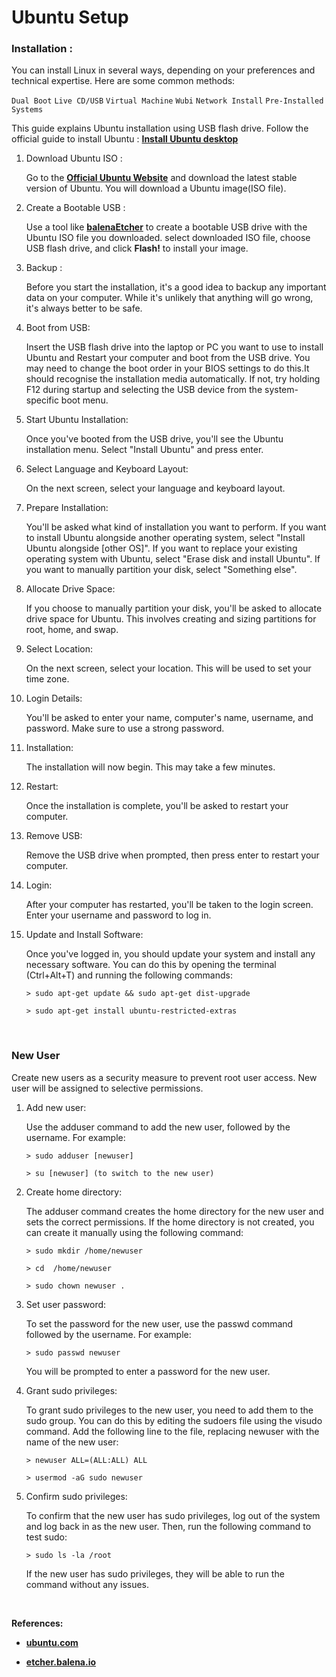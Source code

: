 # **Ubuntu Setup**

### **Installation :**

   You can install Linux in several ways, depending on your preferences and technical expertise. Here are some common methods:

   `Dual Boot` `Live CD/USB` `Virtual Machine` `Wubi` `Network Install` `Pre-Installed Systems`

   This guide explains Ubuntu installation using USB flash drive. Follow the official guide to install Ubuntu : [**Install Ubuntu desktop**](https://ubuntu.com/tutorials/install-ubuntu-desktop#1-overview)

 1. Download Ubuntu ISO :
     
    Go to the [**Official Ubuntu Website**](https://ubuntu.com/download/desktop) and download the latest stable version of Ubuntu. You will  download a Ubuntu image(ISO file).
  
 2. Create a Bootable USB :

    Use a tool like [**balenaEtcher**](https://etcher.balena.io/#download-etcher) to create a bootable USB drive with the Ubuntu ISO file you downloaded. select downloaded ISO file, choose USB flash drive, and click **Flash!** to install your image.


 3. Backup : 

    Before you start the installation, it's a good idea to backup any important data on your computer. While it's unlikely that anything will go wrong, it's always better to be safe.


 4. Boot from USB: 

    Insert the USB flash drive into the laptop or PC you want to use to install Ubuntu and Restart your computer and boot from the USB drive. You may need to change the boot order in your BIOS settings to do this.It should recognise the installation media automatically. If not, try holding F12 during startup and selecting the USB device from the system-specific boot menu. 


 5. Start Ubuntu Installation: 

    Once you've booted from the USB drive, you'll see the Ubuntu installation menu. Select "Install Ubuntu" and press enter.


 6. Select Language and Keyboard Layout: 

    On the next screen, select your language and keyboard layout.

  
 7. Prepare Installation: 

    You'll be asked what kind of installation you want to perform. If you want to install Ubuntu alongside another operating system, select "Install Ubuntu alongside [other OS]". If you want to replace your existing operating system with Ubuntu, select "Erase disk and install Ubuntu". If you want to manually partition your disk, select "Something else".


 9. Allocate Drive Space: 

    If you choose to manually partition your disk, you'll be asked to allocate drive space for Ubuntu. This involves creating and sizing partitions for root, home, and swap.


10. Select Location: 

    On the next screen, select your location. This will be used to set your time zone.


11. Login Details: 

    You'll be asked to enter your name, computer's name, username, and password. Make sure to use a strong password.


12. Installation: 

    The installation will now begin. This may take a few minutes.


13. Restart: 

    Once the installation is complete, you'll be asked to restart your computer.

    
14. Remove USB: 
    
    Remove the USB drive when prompted, then press enter to restart your computer.


15. Login: 

    After your computer has restarted, you'll be taken to the login screen. Enter your username and password to log in.


16. Update and Install Software: 

    Once you've logged in, you should update your system and install any necessary software. You can do this by opening the terminal (Ctrl+Alt+T) and running the following commands:
  
        > sudo apt-get update && sudo apt-get dist-upgrade
  
        > sudo apt-get install ubuntu-restricted-extras

&nbsp;

### **New User**

   Create new users as a security measure to prevent root user access. New user will be assigned to selective permissions.

1. Add new user:
   
   Use the adduser command to add the new user, followed by the username. For example:
  

       > sudo adduser [newuser]

       > su [newuser] (to switch to the new user)


2. Create home directory:

   The adduser command creates the home directory for the new user and sets the correct permissions. If the home directory is not created, you can create it manually using the following command:

       > sudo mkdir /home/newuser

       > cd  /home/newuser

       > sudo chown newuser .


3. Set user password:

   To set the password for the new user, use the passwd command followed by the username. For example:

       > sudo passwd newuser

   You will be prompted to enter a password for the new user.


4. Grant sudo privileges:

   To grant sudo privileges to the new user, you need to add them to the sudo group. You can do this by editing the sudoers file using the visudo command. Add the following line to the file, replacing newuser with the name of the new user:

       > newuser ALL=(ALL:ALL) ALL

       > usermod -aG sudo newuser  


5. Confirm sudo privileges:

   To confirm that the new user has sudo privileges, log out of the system and log back in as the new user. Then, run the following command to test sudo:

       > sudo ls -la /root

   If the new user has sudo privileges, they will be able to run the command without any issues.

&nbsp;

   **References:** 
   
 * [**ubuntu.com**](https://ubuntu.com/tutorials/install-ubuntu-desktop#1-overview)

 * [**etcher.balena.io**](https://etcher.balena.io/#download-etcher)
